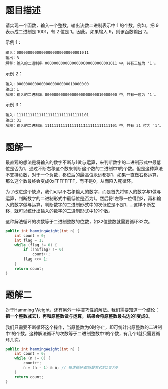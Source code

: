 # 题目描述

请实现一个函数，输入一个整数，输出该数二进制表示中 1 的个数。例如，把 9 表示成二进制是 1001，有 2 位是 1。因此，如果输入 9，则该函数输出 2。

示例 1：

```
输入：00000000000000000000000000001011
输出：3
解释：输入的二进制串 00000000000000000000000000001011 中，共有三位为 '1'。
```


示例 2：

```
输入：00000000000000000000000010000000
输出：1
解释：输入的二进制串 00000000000000000000000010000000 中，共有一位为 '1'。
```


示例 3：

```
输入：11111111111111111111111111111101
输出：31
解释：输入的二进制串 11111111111111111111111111111101 中，共有 31 位为 '1'。
```

# 题解一

最直观的想法是将输入的数字不断与1做与运算，来判断数字的二进制形式中最低位是否为1，通过不断右移这个数来判断这个数的二进制中1的个数。但是这种算法不支持负数，对于一个负数，移位后的最高位永远都是1，如果一直做右移运算，那么这个数最终会变成0xFFFFFFFF，而不是0，从而陷入死循环。

为了改进这个缺点，我们可以不右移输入的数字，而是首先将输入的数字与1做与运算，判断数字的二进制形式中最低位是否为1。然后将1左移一位得到2，再和输入的数字做与运算，判断数字的二进制形式中的次低位是不是1......这样不断左移，就可以统计出输入的数字的二进制形式中1的个数。

这种解法循环的次数等于二进制整数的位数，如32位整数就需要循环32次。

```java
public int hammingWeight(int n) {
    int count = 0;
    int flag = 1;
    while (flag != 0) {
        if ((n&flag) != 0)
            count++;
        flag <<= 1;
    }
    return count;
}
```

# 题解二

对于Hamming Weight，还有另外一种技巧性的解法。我们需要知道一个结论：**把一个整数减去1，再和原整数做与运算，结果会将原整数最右边的1变成0**。

我们只需要不断循环这个操作，当原整数为0时停止，即可统计出原整数的二进制中1的个数。这种解法循环的次数等于二进制整数中1的个数，有几个1就只需要循环几次。

```java
public int hammingWeight(int n) {
    int count = 0;
    while (n != 0) {
        count++;
        n = (n - 1) & n; // 每次循环都将最右边的1变为0
    }
    return count;
}
```